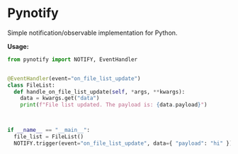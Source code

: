 # Pynotify

Simple notification/observable implementation for Python.


**Usage:**

```python
from pynotify import NOTIFY, EventHandler


@EventHandler(event="on_file_list_update")
class FileList:
  def handle_on_file_list_update(self, *args, **kwargs):
    data = kwargs.get("data")
    print(f"File list updated. The payload is: {data.payload}")



if __name__ == "__main__":
  file_list = FileList()
  NOTIFY.trigger(event="on_file_list_update", data={ "payload": "hi" })
```
